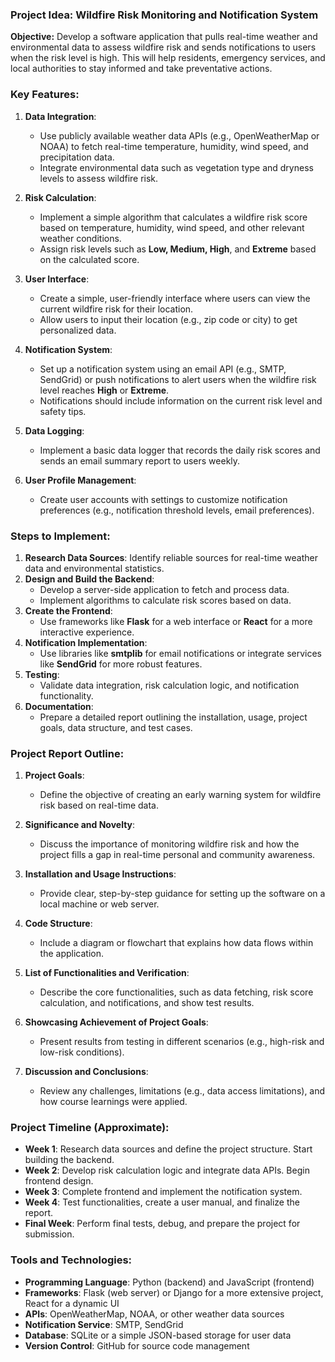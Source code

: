 ### Project Idea: Wildfire Risk Monitoring and Notification System

**Objective:** Develop a software application that pulls real-time weather and environmental data to assess wildfire risk and sends notifications to users when the risk level is high. This will help residents, emergency services, and local authorities to stay informed and take preventative actions.

### Key Features:

1.  **Data Integration**:

    -   Use publicly available weather data APIs (e.g., OpenWeatherMap or NOAA) to fetch real-time temperature, humidity, wind speed, and precipitation data.
    -   Integrate environmental data such as vegetation type and dryness levels to assess wildfire risk.
2.  **Risk Calculation**:

    -   Implement a simple algorithm that calculates a wildfire risk score based on temperature, humidity, wind speed, and other relevant weather conditions.
    -   Assign risk levels such as **Low, Medium, High**, and **Extreme** based on the calculated score.
3.  **User Interface**:

    -   Create a simple, user-friendly interface where users can view the current wildfire risk for their location.
    -   Allow users to input their location (e.g., zip code or city) to get personalized data.
4.  **Notification System**:

    -   Set up a notification system using an email API (e.g., SMTP, SendGrid) or push notifications to alert users when the wildfire risk level reaches **High** or **Extreme**.
    -   Notifications should include information on the current risk level and safety tips.
5.  **Data Logging**:

    -   Implement a basic data logger that records the daily risk scores and sends an email summary report to users weekly.
6.  **User Profile Management**:

    -   Create user accounts with settings to customize notification preferences (e.g., notification threshold levels, email preferences).

### Steps to Implement:

1.  **Research Data Sources**: Identify reliable sources for real-time weather data and environmental statistics.
2.  **Design and Build the Backend**:
    -   Develop a server-side application to fetch and process data.
    -   Implement algorithms to calculate risk scores based on data.
3.  **Create the Frontend**:
    -   Use frameworks like **Flask** for a web interface or **React** for a more interactive experience.
4.  **Notification Implementation**:
    -   Use libraries like **smtplib** for email notifications or integrate services like **SendGrid** for more robust features.
5.  **Testing**:
    -   Validate data integration, risk calculation logic, and notification functionality.
6.  **Documentation**:
    -   Prepare a detailed report outlining the installation, usage, project goals, data structure, and test cases.

### Project Report Outline:

1.  **Project Goals**:

    -   Define the objective of creating an early warning system for wildfire risk based on real-time data.
2.  **Significance and Novelty**:

    -   Discuss the importance of monitoring wildfire risk and how the project fills a gap in real-time personal and community awareness.
3.  **Installation and Usage Instructions**:

    -   Provide clear, step-by-step guidance for setting up the software on a local machine or web server.
4.  **Code Structure**:

    -   Include a diagram or flowchart that explains how data flows within the application.
5.  **List of Functionalities and Verification**:

    -   Describe the core functionalities, such as data fetching, risk score calculation, and notifications, and show test results.
6.  **Showcasing Achievement of Project Goals**:

    -   Present results from testing in different scenarios (e.g., high-risk and low-risk conditions).
7.  **Discussion and Conclusions**:

    -   Review any challenges, limitations (e.g., data access limitations), and how course learnings were applied.

### Project Timeline (Approximate):

-   **Week 1**: Research data sources and define the project structure. Start building the backend.
-   **Week 2**: Develop risk calculation logic and integrate data APIs. Begin frontend design.
-   **Week 3**: Complete frontend and implement the notification system.
-   **Week 4**: Test functionalities, create a user manual, and finalize the report.
-   **Final Week**: Perform final tests, debug, and prepare the project for submission.

### Tools and Technologies:

-   **Programming Language**: Python (backend) and JavaScript (frontend)
-   **Frameworks**: Flask (web server) or Django for a more extensive project, React for a dynamic UI
-   **APIs**: OpenWeatherMap, NOAA, or other weather data sources
-   **Notification Service**: SMTP, SendGrid
-   **Database**: SQLite or a simple JSON-based storage for user data
-   **Version Control**: GitHub for source code management
